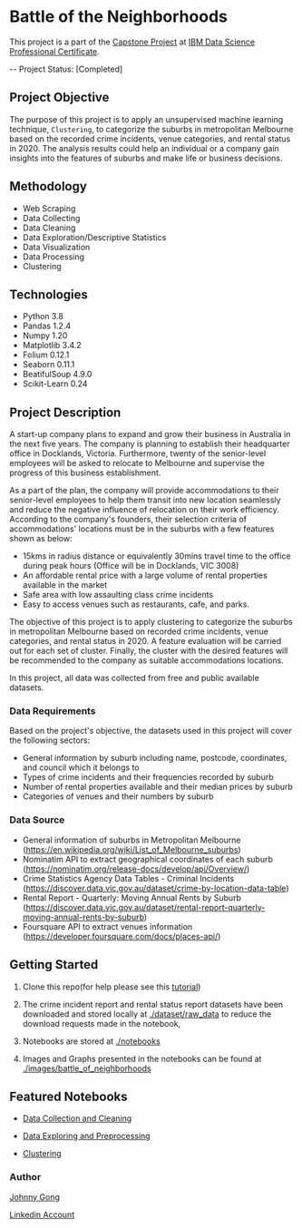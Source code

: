 # Battle of the Neighborhoods
This project is a part of the [Capstone Project](https://www.coursera.org/learn/applied-data-science-capstone?specialization=ibm-data-science) at [IBM Data Science Professional Certificate](https://www.coursera.org/professional-certificates/ibm-data-science?). 

-- Project Status: [Completed]

## Project Objective

The purpose of this project is to apply an unsupervised machine learning technique, `Clustering`, to categorize the suburbs in metropolitan Melbourne based on the recorded crime incidents, venue categories, and rental status in 2020. The analysis results could help an individual or a company gain insights into the features of suburbs and make life or business decisions.

## Methodology

- Web Scraping
- Data Collecting
- Data Cleaning
- Data Exploration/Descriptive Statistics
- Data Visualization
- Data Processing
- Clustering

## Technologies

- Python 3.8
- Pandas 1.2.4
- Numpy 1.20
- Matplotlib 3.4.2
- Folium 0.12.1
- Seaborn 0.11.1
- BeatifulSoup 4.9.0
- Scikit-Learn 0.24

## Project Description

A start-up company plans to expand and grow their business in Australia in the next five years. The company is planning to establish their headquarter office in Docklands, Victoria. Furthermore, twenty of the senior-level employees will be asked to relocate to Melbourne and supervise the progress of this business establishment.

As a part of the plan, the company will provide accommodations to their senior-level employees to help them transit into new location seamlessly and reduce the negative influence of relocation on their work efficiency. According to the company's founders, their selection criteria of accommodations' locations must be in the suburbs with a few features shown as below:

- 15kms in radius distance or equivalently 30mins travel time to the office during peak hours (Office will be in Docklands, VIC 3008)
- An affordable rental price with a large volume of rental properties available in the market
- Safe area with low assaulting class crime incidents
- Easy to access venues such as restaurants, cafe, and parks.

The objective of this project is to apply clustering to categorize the suburbs in metropolitan Melbourne based on recorded crime incidents, venue categories, and rental status in 2020. A feature evaluation will be carried out for each set of cluster. Finally, the cluster with the desired features will be recommended to the company as suitable accommodations locations.

In this project, all data was collected from free and public available datasets.

### Data Requirements

Based on the project's objective, the datasets used in this project will cover the following sectors:

- General information by suburb including name, postcode, coordinates, and council which it belongs to
- Types of crime incidents and their frequencies recorded by suburb
- Number of rental properties available and their median prices by suburb
- Categories of venues and their numbers by suburb

### Data Source

- General information of suburbs in Metropolitan Melbourne (https://en.wikipedia.org/wiki/List_of_Melbourne_suburbs)
- Nominatim API to extract geographical coordinates of each suburb (https://nominatim.org/release-docs/develop/api/Overview/)
- Crime Statistics Agency Data Tables - Criminal Incidents (https://discover.data.vic.gov.au/dataset/crime-by-location-data-table)
- Rental Report - Quarterly: Moving Annual Rents by Suburb (https://discover.data.vic.gov.au/dataset/rental-report-quarterly-moving-annual-rents-by-suburb)
- Foursquare API to extract venues information (https://developer.foursquare.com/docs/places-api/)


## Getting Started

1. Clone this repo(for help please see this [tutorial](https://help.github.com/articles/cloning-a-repository/))

2. The crime incident report and rental status report datasets have been downloaded and stored locally at [./dataset/raw_data](https://github.com/xpgon1/Battle_of_the_Neighborhoods/tree/main/datasets/raw_data) to reduce the download requests made in the notebook, 

3. Notebooks are stored at [./notebooks]()

4. Images and Graphs presented in the notebooks can be found at [./images/battle_of_neighborhoods](https://github.com/xpgon1/Battle_of_the_Neighborhoods/tree/main/images/battle_of_neighborhoods)

## Featured Notebooks
- [Data Collection and Cleaning](https://github.com/xpgon1/Battle_of_the_Neighborhoods/blob/main/Data_collection_and_cleaning.ipynb)

- [Data Exploring and Preprocessing](https://github.com/xpgon1/Battle_of_the_Neighborhoods/blob/main/Data_exploring_and_preprocessing.ipynb)

- [Clustering](https://github.com/xpgon1/Battle_of_the_Neighborhoods/blob/main/Clustering.ipynb)

### Author
[Johnny Gong](https://github.com/xpgon1)

[Linkedin Account](https://linkedin.com/in/johnny-gong-phd-184b28ba)
